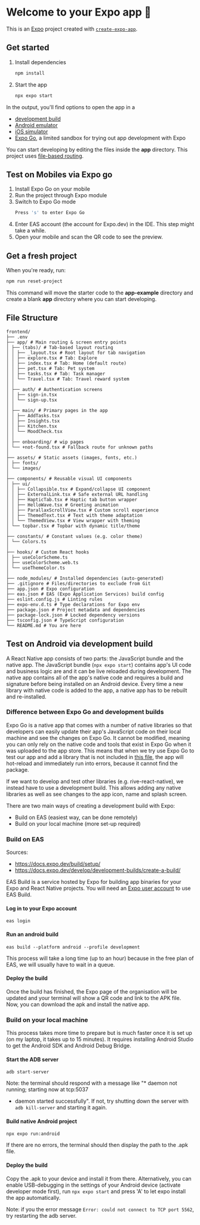 # Welcome to your Expo app 👋

This is an [Expo](https://expo.dev) project created with [`create-expo-app`](https://www.npmjs.com/package/create-expo-app).

## Get started

1. Install dependencies

   ```bash
   npm install
   ```

2. Start the app

   ```bash
   npx expo start
   ```

In the output, you'll find options to open the app in a

- [development build](https://docs.expo.dev/develop/development-builds/introduction/)
- [Android emulator](https://docs.expo.dev/workflow/android-studio-emulator/)
- [iOS simulator](https://docs.expo.dev/workflow/ios-simulator/)
- [Expo Go](https://expo.dev/go), a limited sandbox for trying out app development with Expo

You can start developing by editing the files inside the **app** directory. This project uses [file-based routing](https://docs.expo.dev/router/introduction).

## Test on Mobiles via Expo go

1. Install Expo Go on your mobile
2. Run the project through Expo module
3. Switch to Expo Go mode
   ```bash
   Press 's' to enter Expo Go
   ```
4. Enter EAS account (the account for Expo.dev) in the IDE. This step might take a while.
5. Open your mobile and scan the QR code to see the preview.

## Get a fresh project

When you're ready, run:

```bash
npm run reset-project
```

This command will move the starter code to the **app-example** directory and create a blank **app** directory where you can start developing.

## File Structure

``` 
frontend/
├── .env 
├── app/ # Main routing & screen entry points
│ ├── (tabs)/ # Tab-based layout routing
│ │ ├── _layout.tsx # Root layout for tab navigation
│ │ ├── explore.tsx # Tab: Explore
│ │ ├── index.tsx # Tab: Home (default route)
│ │ ├── pet.tsx # Tab: Pet system
│ │ ├── tasks.tsx # Tab: Task manager
│ │ └── Travel.tsx # Tab: Travel reward system
│ │
│ ├── auth/ # Authentication screens
│ │ ├── sign-in.tsx
│ │ └── sign-up.tsx
│ │
│ ├── main/ # Primary pages in the app
│ │ ├── AddTasks.tsx
│ │ ├── Insights.tsx
│ │ ├── Kitchen.tsx
│ │ └── MoodCheck.tsx
│ │
│ ├── onboarding/ # wip pages
│ └── +not-found.tsx # Fallback route for unknown paths
│
├── assets/ # Static assets (images, fonts, etc.)
│ ├── fonts/
│ └── images/
│
├── components/ # Reusable visual UI components
│ ├── ui/
│ │ ├── Collapsible.tsx # Expand/collapse UI component
│ │ ├── ExternalLink.tsx # Safe external URL handling
│ │ ├── HapticTab.tsx # Haptic tab button wrapper
│ │ ├── HelloWave.tsx # Greeting animation
│ │ ├── ParallaxScrollView.tsx # Custom scroll experience
│ │ ├── ThemedText.tsx # Text with theme adaptation
│ │ └── ThemedView.tsx # View wrapper with theming
│ └── topbar.tsx # Topbar with dynamic title/theme
│
├── constants/ # Constant values (e.g. color theme)
│ └── Colors.ts
│
├── hooks/ # Custom React hooks
│ ├── useColorScheme.ts
│ ├── useColorScheme.web.ts
│ └── useThemeColor.ts
│
├── node_modules/ # Installed dependencies (auto-generated)
├── .gitignore # Files/directories to exclude from Git
├── app.json # Expo configuration
├── eas.json # EAS (Expo Application Services) build config
├── eslint.config.js # Linting rules
├── expo-env.d.ts # Type declarations for Expo env
├── package.json # Project metadata and dependencies
├── package-lock.json # Locked dependency versions
├── tsconfig.json # TypeScript configuration
└── README.md # You are here
```

## Test on Android via development build
A React Native app consists of two parts: the JavaScript bundle and the native app.
The JavaScript bundle (``npx expo start``) contains app's UI code and business logic are and it can be live reloaded during development.
The native app contains all of the app's native code and requires a build and signature before being installed on an Android device. Every time a new library with native code is added to the app, a native app has to be rebuilt and re-installed.

### Difference between Expo Go and development builds
Expo Go is a native app that comes with a number of native libraries so that developers can easily update their app's JavaScript code on their local machine and see the changes on Expo Go. It cannot be modified, meaning you can only rely on the native code and tools that exist in Expo Go when it was uploaded to the app store.
This means that when we try use Expo Go to test our app and add a library that is not included in [this file](https://github.com/expo/expo/blob/main/apps/expo-go/package.json#L23), the app will hot-reload and immediately run into errors, because it cannot find the package.

If we want to develop and test other libraries (e.g. rive-react-native), we instead have to use a development build. This allows adding any native libraries as well as see changes to the app icon, name and splash screen.    

There are two main ways of creating a development build with Expo: 
- Build on EAS (easiest way, can be done remotely)
- Build on your local machine (more set-up required)

### Build on EAS
Sources: 
- https://docs.expo.dev/build/setup/
- https://docs.expo.dev/develop/development-builds/create-a-build/

EAS Build is a service hosted by Expo for building app binaries for your Expo and React Native projects. You will need an [Expo user account](https://expo.dev/signup) to use EAS Build.

#### Log in to your Expo account
```eas login```

#### Run an android build
````eas build --platform android --profile development````

This process will take a long time (up to an hour) because in the free plan of EAS, we will usually have to wait in a queue.

#### Deploy the build
Once the build has finished, the Expo page of the organisation will be updated and your terminal will show a QR code and link to the APK file. Now, you can download the apk and install the native app.

### Build on your local machine
This process takes more time to prepare but is much faster once it is set up (on my laptop, it takes up to 15 minutes). It requires installing Android Studio to get the Android SDK and Android Debug Bridge.

#### Start the ADB server
````adb start-server````

Note: the terminal should respond with a message like "* daemon not running; starting now at tcp:5037
* daemon started successfully". If not, try shutting down the server with ````adb kill-server```` and starting it again.

#### Build native Android project
````npx expo run:android````

If there are no errors, the terminal should then display the path to the .apk file.

#### Deploy the build
Copy the .apk to your device and install it from there. Alternatively, you can enable USB-debugging in the settings of your Android device (activate developer mode first), run ``npx expo start`` and press 'A' to let expo install the app automatically.

Note: if you the error message ``Error: could not connect to TCP port 5562``, try restarting the adb server.
